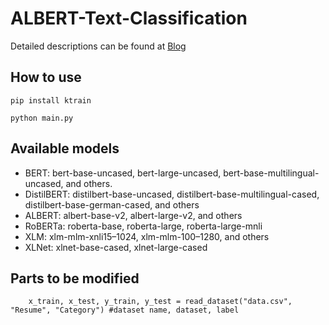 # ALBERT-Text-Classification
Detailed descriptions can be found at [Blog](https://hipgyung.tistory.com/93)

## How to use
```
pip install ktrain

python main.py
```

## Available models
- BERT: bert-base-uncased, bert-large-uncased, bert-base-multilingual-uncased, and others.
- DistilBERT: distilbert-base-uncased, distilbert-base-multilingual-cased, distilbert-base-german-cased, and others
- ALBERT: albert-base-v2, albert-large-v2, and others
- RoBERTa: roberta-base, roberta-large, roberta-large-mnli
- XLM: xlm-mlm-xnli15–1024, xlm-mlm-100–1280, and others
- XLNet: xlnet-base-cased, xlnet-large-cased

## Parts to be modified
```
	x_train, x_test, y_train, y_test = read_dataset("data.csv", "Resume", "Category") #dataset name, dataset, label
```